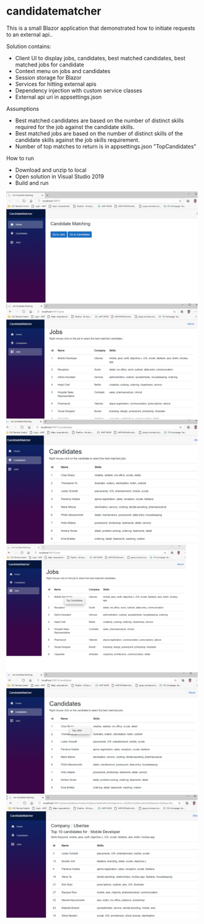 # candidatematcher
This is a small Blazor application that demonstrated how to initiate requests to an external api..

Solution contains:

* Client UI to display jobs, candidates, best matched candidates, best matched jobs for candidate
* Context menu on jobs and candidates
* Session storage for Blazor
* Services for hitting external apis
* Dependency injection with custom service classes
* External api uri in appsettings.json

Assumptions
* Best matched candidates are based on the number of distinct skills required for the job against the candidate skills.
* Best matched jobs are based on the number of distinct skills of the candidate skills against the job skills requirement.
* Number of top matches to return is in appsettings.json "TopCandidates"

How to run
* Download and unzip to local
* Open solution  in Visual Studio 2019
* Build and run

![Alt text](https://github.com/hph138/candidatematcher/blob/main/screenshots/home.PNG "Home")
![Alt text](https://github.com/hph138/candidatematcher/blob/main/screenshots/jobs.PNG "Jobs")
![Alt text](https://github.com/hph138/candidatematcher/blob/main/screenshots/candidates.PNG "Candidates")
![Alt text](https://github.com/hph138/candidatematcher/blob/main/screenshots/jobscontextmenu.png "Jobs context menu")
![Alt text](https://github.com/hph138/candidatematcher/blob/main/screenshots/cancontextmenu.png "Candidates context menu")
![Alt text](https://github.com/hph138/candidatematcher/blob/main/screenshots/bestmatchcandidate.PNG "Top 10 candidates for job")
